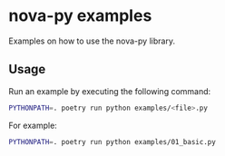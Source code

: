 # nova-py examples

Examples on how to use the nova-py library.

## Usage

Run an example by executing the following command:

```bash
PYTHONPATH=. poetry run python examples/<file>.py
```

For example:

```bash
PYTHONPATH=. poetry run python examples/01_basic.py
```
